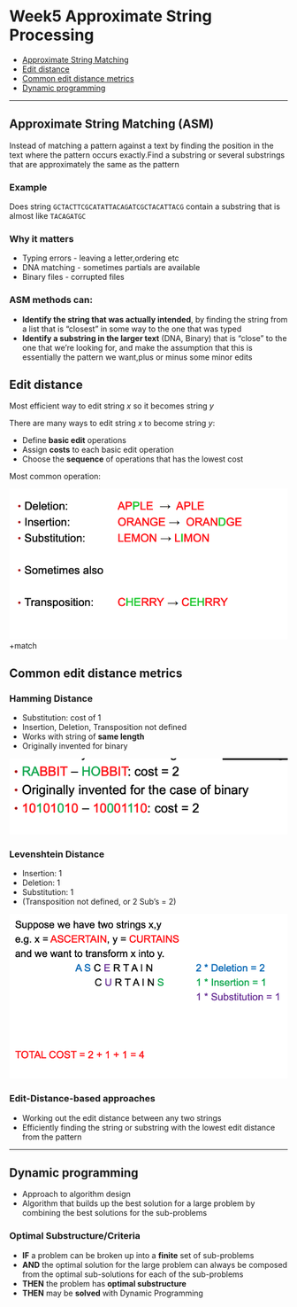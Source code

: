 # Week5 Approximate String Processing

- [Approximate String Matching](<##Approximate%20String%20Matching%20(ASM)>)
- [Edit distance](##Edit%20distance)
- [Common edit distance metrics](##Common%20edit%20distance%20metrics)
- [Dynamic programming](##Dynamic%20programming)

---

## Approximate String Matching (ASM)

Instead of matching a pattern against a text by finding the position in the text where the pattern occurs exactly.Find a substring or several substrings that are approximately the same as the pattern

### Example

Does string `GCTACTTCGCATATTACAGATCGCTACATTACG` contain a substring that is almost like `TACAGATGC`

### Why it matters

- Typing errors - leaving a letter,ordering etc
- DNA matching - sometimes partials are available
- Binary files - corrupted files

### ASM methods can:

- **Identify the string that was actually intended**, by finding the string from a list that is “closest” in some way to the one that was typed
- **Identify a substring in the larger text** (DNA, Binary) that is “close” to the one that we’re looking for, and make the assumption that this is essentially the pattern we want,plus or minus some minor edits

## Edit distance

Most efficient way to edit string _x_ so it becomes string _y_

There are many ways to edit string _x_ to become string _y_:

- Define **basic edit** operations
- Assign **costs** to each basic edit operation
- Choose the **sequence** of operations that has the lowest cost

Most common operation:

![operations](images/operations.png)
+match

## Common edit distance metrics

### Hamming Distance

- Substitution: cost of 1
- Insertion, Deletion, Transposition not defined
- Works with string of **same length**
- Originally invented for binary

![hamming-distance](images/hamming-distance.png)

### Levenshtein Distance

- Insertion: 1
- Deletion: 1
- Substitution: 1
- (Transposition not defined, or 2 Sub’s = 2)

![levenshtein-distance](images/levenshtein-distance.png)

### Edit-Distance-based approaches

- Working out the edit distance between any two strings
- Efficiently finding the string or substring with the lowest edit distance from the pattern

---

## Dynamic programming

- Approach to algorithm design
- Algorithm that builds up the best solution for a large problem by combining the best solutions for the sub-problems

### Optimal Substructure/Criteria

- **IF** a problem can be broken up into a **finite** set of sub-problems
- **AND** the optimal solution for the large problem can always be composed from the optimal sub-solutions for
  each of the sub-problems
- **THEN** the problem has **optimal substructure**
- **THEN** may be **solved** with Dynamic Programming
